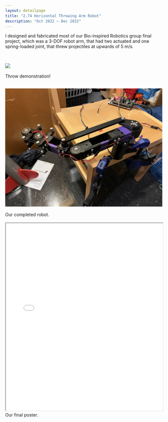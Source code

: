 ```yaml
---
layout: detailpage
title: "2.74 Horizontal Throwing Arm Robot"
description: "Oct 2022 — Dec 2022"
---
```


I designed and fabricated most of our Bio-inspired Robotics group final project, which was a 3-DOF robot arm, that had two actuated and one spring-loaded joint, that threw projectiles at upwards of 5 m/s.

<br>

![](/assets/images/portfolio/274throw.gif)
<div class="caption">Throw demonstration!</div>

<br>

![](/assets/images/portfolio/274robot.jpg)
<div class="caption">Our completed robot.</div>

<br>

<iframe height="600px" width="100%" src="/assets/documents/portfolio/274poster.pdf"></iframe>
<div class="caption">Our final poster.</div>